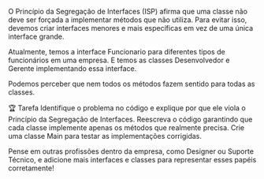 O Princípio da Segregação de Interfaces (ISP) afirma que uma classe não deve ser forçada a implementar métodos que não utiliza. 
Para evitar isso, devemos criar interfaces menores e mais específicas em vez de uma única interface grande.

Atualmente, temos a interface Funcionario para diferentes tipos de funcionários em uma empresa.
E temos as classes Desenvolvedor e Gerente implementando essa interface.

Podemos perceber que nem todos os métodos fazem sentido para todas as classes. 

🏆 Tarefa
Identifique o problema no código e explique por que ele viola o Princípio da Segregação de Interfaces.
Reescreva o código garantindo que cada classe implemente apenas os métodos que realmente precisa.
Crie uma classe Main para testar as implementações corrigidas.

Pense em outras profissões dentro da empresa, como Designer ou Suporte Técnico, e adicione mais interfaces e classes para representar esses papéis corretamente!